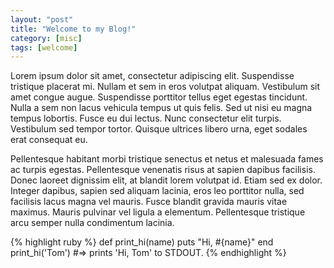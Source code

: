 ```yaml
---
layout: "post"
title: "Welcome to my Blog!"
category: [misc]
tags: [welcome]
---
```


Lorem ipsum dolor sit amet, consectetur adipiscing elit. Suspendisse tristique placerat mi. Nullam et sem in eros volutpat aliquam. Vestibulum sit amet congue augue. Suspendisse porttitor tellus eget egestas tincidunt. Nulla a sem non lacus vehicula tempus ut quis felis. Sed ut nisi eu magna tempus lobortis. Fusce eu dui lectus. Nunc consectetur elit turpis. Vestibulum sed tempor tortor. Quisque ultrices libero urna, eget sodales erat consequat eu.

Pellentesque habitant morbi tristique senectus et netus et malesuada fames ac turpis egestas. Pellentesque venenatis risus at sapien dapibus facilisis. Donec laoreet dignissim elit, at blandit lorem volutpat id. Etiam sed ex dolor. Integer dapibus, sapien sed aliquam lacinia, eros leo porttitor nulla, sed facilisis lacus magna vel mauris. Fusce blandit gravida mauris vitae maximus. Mauris pulvinar vel ligula a elementum. Pellentesque tristique arcu semper nulla condimentum lacinia.

{% highlight ruby %} def print_hi(name) puts "Hi, #{name}" end print_hi('Tom') #=> prints 'Hi, Tom' to STDOUT. {% endhighlight %}